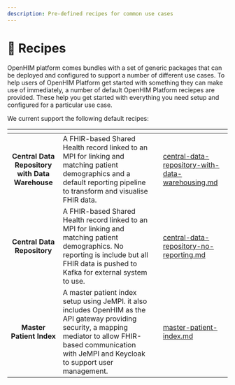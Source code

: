 ```yaml
---
description: Pre-defined recipes for common use cases
---
```


# 📜 Recipes

OpenHIM platform comes bundles with a set of generic packages that can be deployed and configured to support a number of different use cases. To help users of OpenHIM Platform get started with something they can make use of immediately, a number of default OpenHIM Platform reciepes are provided. These help you get started with everything you need setup and configured for a particular use case.

We current support the following default recipes:



<table data-view="cards"><thead><tr><th align="center"></th><th></th><th data-hidden></th><th data-hidden data-card-target data-type="content-ref"></th></tr></thead><tbody><tr><td align="center"><strong>Central Data Repository with Data Warehouse</strong></td><td>A FHIR-based Shared Health record linked to an MPI for linking and matching patient demographics and a default reporting pipeline to transform and visualise FHIR data.</td><td></td><td><a href="central-data-repository-with-data-warehousing.md">central-data-repository-with-data-warehousing.md</a></td></tr><tr><td align="center"><strong>Central Data Repository</strong></td><td>A FHIR-based Shared Health record linked to an MPI for linking and matching patient demographics. No reporting is include but all FHIR data is pushed to Kafka for external system to use.</td><td></td><td><a href="central-data-repository-no-reporting.md">central-data-repository-no-reporting.md</a></td></tr><tr><td align="center"><strong>Master Patient Index</strong></td><td>A master patient index setup using JeMPI. it also includes OpenHIM as the API gateway providing security, a mapping mediator to allow FHIR-based communication with JeMPI and Keycloak to support user management.</td><td></td><td><a href="master-patient-index.md">master-patient-index.md</a></td></tr></tbody></table>
